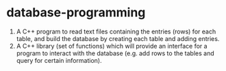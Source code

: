 # database-programming
1. A C++ program to read text files containing the entries (rows) for each table, and build the database by creating each table and adding entries. 
2. A C++ library (set of functions) which will provide an interface for a program to interact with the database (e.g. add rows to the tables and query for certain information).
